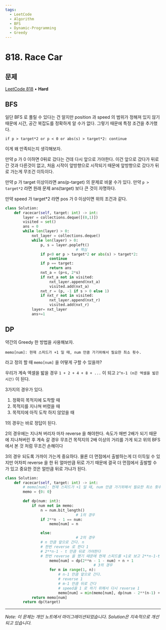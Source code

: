 ```yaml
---
tags:
  - LeetCode
  - Algorithm
  - BFS
  - Dynamic-Programming
  - Greedy
---
```


# 818. Race Car

## 문제

[LeetCode 818](https://leetcode.com/problems/race-car/) • **Hard**

## BFS

일단 BFS 로 풀릴 수 있다는 건 알지만 position 과 speed 의 범위가 정해져 있지 않기 때문에 시간, 공간 복잡도를 정확하게 알 수가 없다. 그렇기 때문에 특정 조건을 추가했다.

`if p > target*2 or p < 0 or abs(s) > target*2: continue`

이게 왜 만족되는지 생각해보자.

만약 p 가 0 이하면 0뒤로 갔다는 건데 다시 앞으로 가야한다. 이건 앞으로 갔다가 뒤로 간 것과 다른것이 없고, 처음 시작이 앞방향으로 시작되기 때문에 앞방향으로 갔다가 뒤로 가는게 무조건 이득이다.

만약 p 가 target 이상이라면 ans(p-target) 의 문제로 바꿀 수가 있다. 만약 `p > target*2` 라면 원래 문제 ans(target) 보다 큰 것이 자명하다.

만약 speed 가 target*2 라면 pos 가 0 이상이면 위의 조건과 같다.

  

```python
class Solution:
    def racecar(self, target: int) -> int:
        layer = collections.deque([(0,1)])
        visited = set()
        ans = 0
        while len(layer) > 0:
            nxt_layer = collections.deque()
            while len(layer) > 0:
                p, s = layer.popleft()
								# 핵심
                if p<0 or p > target*2 or abs(s) > target*2:
                    continue
                if p == target:
                    return ans
                nxt_a = (p+s, 2*s)
                if nxt_a not in visited:
                    nxt_layer.append(nxt_a)
                    visited.add(nxt_a)
                nxt_r = (p, -1 if s > 0 else 1)
                if nxt_r not in visited:
                    nxt_layer.append(nxt_r)
                    visited.add(nxt_r)
            layer= nxt_layer
            ans+=1
```

  

  

## DP

약간의 Greedy 한 방법을 사용해보자.

`memo[num]: 현재 스피드가 +1 일 때, num 만큼 가기위해서 필요한 최소 횟수.`

라고 정의 할 때 `memo[num]` 을 어떻게 구할 수 있을까?

우리가 계속 엑셀을 밟을 경우 `1 + 2 + 4 + 8 + ...` 이 되고 `2^n-1 (n은 엑셀을 밟은 시간)` 이 된다.

3가지의 경우가 있다.

1. 정확히 목적지에 도착할 때
2. 목적지를 지나쳐 버렸을 때
3. 목적지에 아직 도착 하지 않았을 때

  

1의 경우는 바로 정답이 된다.

2의 경우에는 지나쳐 버리자 마자 reverse 을 해야한다. 속도가 매번 2배가 되기 때문에 지나쳐버린 후 계속 갈 경우 무조건 목적지의 2배 이상의 거리를 가게 되고 위의 BFS 에서 본 것 처럼 무조건 손해이다

3의 경우 되도록 가까이 가는게 중요하다. 물론 더 먼점에서 출발하는게 더 이득일 수 있지만 어차피 reverse 을 한 뒤 얼마만큼 뒤로 가기 때문에 결국 더 먼점에서 출발할 수 가 있고 중요한 것은 얼만큼 뒤로 가냐가 된다.

  

```python
class Solution:
    def racecar(self, target: int) -> int:
        # memo[num]: 현재 스피드가 +1 일 때, num 만큼 가기위해서 필요한 최소 횟수.
        memo = {0: 0}
        
        def dp(num: int):
            if num not in memo:
                n = num.bit_length()
								# 1의 경우
                if 2**n - 1 == num: 
                    memo[num] = n

                else:
								# 2의 경우
                # n 만큼 앞으로 간다. n
                # 한번 reverse 로 한다 1
                # 2**n-1 - t 만큼 뒤로 가야한다
                # 한번 reverse 을 했기 때문에 현재 스피드를 +1로 보고 2**n-1-t 만큼 앞으로 전진한다고 생각한다
                    memo[num] = dp(2**n - 1 - num) + n + 1
										# 3의 경우
                    for m in range(1, n):
                        # n-1 만큼 앞으로 간다.
                        # reverse 1
                        # m-1 만큼 뒤로 간다
                        # speed을 1 로 하기 위해서 다시 reverse 1
                        memo[num] = min(memo[num], dp(num - 2**(n-1) + 2**(m-1)) + (n-1) +1 + (m-1) + 1)
            return memo[num]
        return dp(target)
```

---

*Note: 이 문제는 개인 노트에서 마이그레이션되었습니다. Solution은 지속적으로 개선되고 있습니다.*
